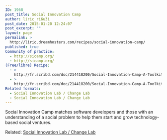 ```yaml
---
ID: 1968
post_title: Social Innovation Camp
author: liric_ri6u3i
post_date: 2015-01-20 12:24:07
post_excerpt: ""
layout: page
permalink: >
  http://liric.dreamhosters.com/recipes/social-innovation-camp/
published: true
Community of practice:
  - http://sicamp.org/
  - http://sicamp.org/
(Free/libre) Recipe:
  - >
    http://fr.scribd.com/doc/214418200/Social-Innovation-Camp-A-Toolkit-for-Troublemakers
  - >
    http://fr.scribd.com/doc/214418200/Social-Innovation-Camp-A-Toolkit-for-Troublemakers
Related formats:
  - Social Innovation Lab / Change Lab
  - Social Innovation Lab / Change Lab
---
```

Social Innovation Camp matches software developers and those with an understanding of a social problem to help them start and grow technology-based social ventures.
<p class="post-title">Related: <a title="Social Innovation Lab / Change Lab" href="http://www.co-creative-recipes.cc/recipes/change-lab/">Social Innovation Lab / Change Lab</a></p>